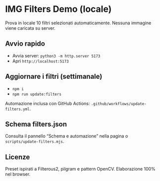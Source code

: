 IMG Filters Demo (locale)
=================================

Prova in locale 10 filtri selezionati automaticamente. Nessuna immagine viene caricata su server.

Avvio rapido
------------
- Avvia server: `python3 -m http.server 5173`
- Apri `http://localhost:5173`

Aggiornare i filtri (settimanale)
---------------------------------
- `npm i`
- `npm run update:filters`

Automazione inclusa con GitHub Actions: `.github/workflows/update-filters.yml`.

Schema filters.json
-------------------
Consulta il pannello “Schema e automazione” nella pagina o `scripts/update-filters.mjs`.

Licenze
-------
Preset ispirati a Filterous2, pilgram e pattern OpenCV. Elaborazione 100% nel browser.
